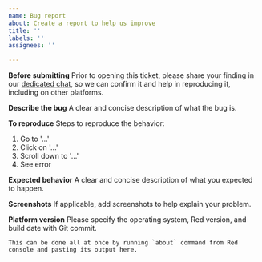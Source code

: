 ```yaml
---
name: Bug report
about: Create a report to help us improve
title: ''
labels: ''
assignees: ''

---
```


**Before submitting**
Prior to opening this ticket, please share your finding in our [dedicated chat](https://gitter.im/red/bugs), so we can confirm it and help in reproducing it, including on other platforms.

**Describe the bug**
A clear and concise description of what the bug is.

**To reproduce**
Steps to reproduce the behavior:
1. Go to '...'
2. Click on '...'
3. Scroll down to '...'
4. See error

**Expected behavior**
A clear and concise description of what you expected to happen.

**Screenshots**
If applicable, add screenshots to help explain your problem.

**Platform version**
Please specify the operating system, Red version, and build date with Git commit.
```
This can be done all at once by running `about` command from Red console and pasting its output here.
```

